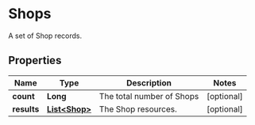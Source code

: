 

# Shops

A set of Shop records.

## Properties

Name | Type | Description | Notes
------------ | ------------- | ------------- | -------------
**count** | **Long** | The total number of Shops |  [optional]
**results** | [**List&lt;Shop&gt;**](Shop.md) | The Shop resources. |  [optional]



